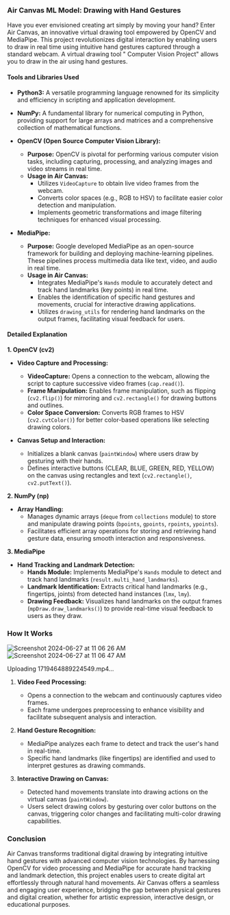 ### Air Canvas ML Model: Drawing with Hand Gestures

Have you ever envisioned creating art simply by moving your hand? Enter Air Canvas, an innovative virtual drawing tool empowered by OpenCV and MediaPipe. This project revolutionizes digital interaction by enabling users to draw in real time using intuitive hand gestures captured through a standard webcam. A virtual drawing tool " Computer Vision Project" allows you to draw in the air using hand gestures.

#### Tools and Libraries Used

- **Python3:** A versatile programming language renowned for its simplicity and efficiency in scripting and application development.

- **NumPy:** A fundamental library for numerical computing in Python, providing support for large arrays and matrices and a comprehensive collection of mathematical functions.

- **OpenCV (Open Source Computer Vision Library):**
  - **Purpose:** OpenCV is pivotal for performing various computer vision tasks, including capturing, processing, and analyzing images and video streams in real time.
  - **Usage in Air Canvas:** 
    - Utilizes `VideoCapture` to obtain live video frames from the webcam.
    - Converts color spaces (e.g., RGB to HSV) to facilitate easier color detection and manipulation.
    - Implements geometric transformations and image filtering techniques for enhanced visual processing.

- **MediaPipe:**
  - **Purpose:** Google developed MediaPipe as an open-source framework for building and deploying machine-learning pipelines. These pipelines process multimedia data like text, video, and audio in real time.
  - **Usage in Air Canvas:**
    - Integrates MediaPipe's `Hands` module to accurately detect and track hand landmarks (key points) in real time.
    - Enables the identification of specific hand gestures and movements, crucial for interactive drawing applications.
    - Utilizes `drawing_utils` for rendering hand landmarks on the output frames, facilitating visual feedback for users.

#### Detailed Explanation

**1. OpenCV (cv2)**
   - **Video Capture and Processing:** 
     - **VideoCapture:** Opens a connection to the webcam, allowing the script to capture successive video frames (`cap.read()`).
     - **Frame Manipulation:** Enables frame manipulation, such as flipping (`cv2.flip()`) for mirroring and `cv2.rectangle()` for drawing buttons and outlines.
     - **Color Space Conversion:** Converts RGB frames to HSV (`cv2.cvtColor()`) for better color-based operations like selecting drawing colors.
   
   - **Canvas Setup and Interaction:** 
     - Initializes a blank canvas (`paintWindow`) where users draw by gesturing with their hands.
     - Defines interactive buttons (CLEAR, BLUE, GREEN, RED, YELLOW) on the canvas using rectangles and text (`cv2.rectangle()`, `cv2.putText()`).

**2. NumPy (np)**
   - **Array Handling:** 
     - Manages dynamic arrays (`deque` from `collections` module) to store and manipulate drawing points (`bpoints`, `gpoints`, `rpoints`, `ypoints`).
     - Facilitates efficient array operations for storing and retrieving hand gesture data, ensuring smooth interaction and responsiveness.

**3. MediaPipe**
   - **Hand Tracking and Landmark Detection:** 
     - **Hands Module:** Implements MediaPipe's `Hands` module to detect and track hand landmarks (`result.multi_hand_landmarks`).
     - **Landmark Identification:** Extracts critical hand landmarks (e.g., fingertips, joints) from detected hand instances (`lmx`, `lmy`).
     - **Drawing Feedback:** Visualizes hand landmarks on the output frames (`mpDraw.draw_landmarks()`) to provide real-time visual feedback to users as they draw.

### How It Works

![Screenshot 2024-06-27 at 11 06 26 AM](https://github.com/keys7/Air_Canvas_ML/assets/101874897/479ef305-90c6-4da4-9a5a-abf94d5e8bfc)
![Screenshot 2024-06-27 at 11 06 47 AM](https://github.com/keys7/Air_Canvas_ML/assets/101874897/b0f509c9-76e7-4042-8411-62af8f24568f)


Uploading 1719464889224549.mp4…



1. **Video Feed Processing:** 
   - Opens a connection to the webcam and continuously captures video frames.
   - Each frame undergoes preprocessing to enhance visibility and facilitate subsequent analysis and interaction.

2. **Hand Gesture Recognition:**
   - MediaPipe analyzes each frame to detect and track the user's hand in real-time.
   - Specific hand landmarks (like fingertips) are identified and used to interpret gestures as drawing commands.

3. **Interactive Drawing on Canvas:**
   - Detected hand movements translate into drawing actions on the virtual canvas (`paintWindow`).
   - Users select drawing colors by gesturing over color buttons on the canvas, triggering color changes and facilitating multi-color drawing capabilities.

### Conclusion

Air Canvas transforms traditional digital drawing by integrating intuitive hand gestures with advanced computer vision technologies. By harnessing OpenCV for video processing and MediaPipe for accurate hand tracking and landmark detection, this project enables users to create digital art effortlessly through natural hand movements. Air Canvas offers a seamless and engaging user experience, bridging the gap between physical gestures and digital creation, whether for artistic expression, interactive design, or educational purposes.
